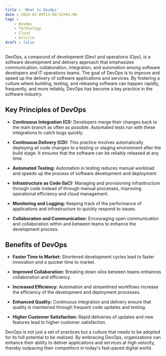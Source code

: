 ```yaml
---
title : 'What Is DevOps'
date : 2024-03-09T13:09:52+01:00
tags : 
    - DevOps
    - Technology
    - Cloud
    - Article
draft : false
---
```



DevOps, a compound of development (Dev) and operations (Ops), is a software development and delivery approach that emphasizes communication, collaboration, integration, and automation among software developers and IT operations teams. The goal of DevOps is to improve and speed up the delivery of software applications and services. By fostering a culture where building, testing, and releasing software can happen rapidly, frequently, and more reliably, DevOps has become a key practice in the software industry.

## Key Principles of DevOps

- **Continuous Integration (CI):** Developers merge their changes back to the main branch as often as possible. Automated tests run with these integrations to catch bugs quickly.

- **Continuous Delivery (CD):** This practice involves automatically deploying all code changes to a testing or staging environment after the build stage. It ensures that the software can be reliably released at any time.

- **Automated Testing:** Automation in testing reduces manual workload and speeds up the process of software development and deployment.

- **Infrastructure as Code (IaC):** Managing and provisioning infrastructure through code instead of through manual processes, improving operational efficiency and cloud management.

- **Monitoring and Logging:** Keeping track of the performance of applications and infrastructure to quickly respond to issues.

- **Collaboration and Communication:** Encouraging open communication and collaboration within and between teams to enhance the development process.

## Benefits of DevOps

- **Faster Time to Market:** Shortened development cycles lead to faster innovation and a quicker time to market.

- **Improved Collaboration:** Breaking down silos between teams enhances collaboration and efficiency.

- **Increased Efficiency:** Automation and streamlined workflows increase the efficiency of the development and deployment processes.

- **Enhanced Quality:** Continuous integration and delivery ensure that quality is maintained through frequent code updates and testing.

- **Higher Customer Satisfaction:** Rapid deliveries of updates and new features lead to higher customer satisfaction.


DevOps is not just a set of practices but a culture that needs to be adopted for its full potential to be realized. By embracing DevOps, organizations can enhance their ability to deliver applications and services at high velocity, thereby outpacing their competitors in today's fast-paced digital world.



